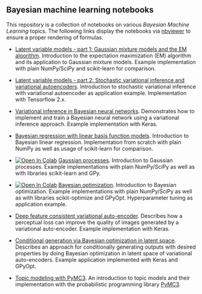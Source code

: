 ## Bayesian machine learning notebooks

This repository is a collection of notebooks on various *Bayesian Machine Learning* topics. The following links display 
the notebooks via [nbviewer](https://nbviewer.jupyter.org/) to ensure a proper rendering of formulas.

- [Latent variable models - part 1: Gaussian mixture models and the EM algorithm](https://nbviewer.jupyter.org/github/krasserm/bayesian-machine-learning/blob/master/latent_variable_models_part_1.ipynb).
  Introduction to the expectation maximization (EM) algorithm and its application to Gaussian mixture models. Example
  implementation with plain NumPy/SciPy and scikit-learn for comparison.

- [Latent variable models - part 2: Stochastic variational inference and variational autoencoders](https://nbviewer.jupyter.org/github/krasserm/bayesian-machine-learning/blob/master/latent_variable_models_part_2.ipynb). 
  Introduction to stochastic variational inference with variational autoencoder as application example. Implementation 
  with Tensorflow 2.x.

- [Variational inference in Bayesian neural networks](https://nbviewer.jupyter.org/github/krasserm/bayesian-machine-learning/blob/master/bayesian_neural_networks.ipynb). Demonstrates how to 
  implement and train a Bayesian neural network using a variational inference approach. Example implementation with Keras. 

- [Bayesian regression with linear basis function models](https://nbviewer.jupyter.org/github/krasserm/bayesian-machine-learning/blob/master/bayesian_linear_regression.ipynb). Introduction to Bayesian
  linear regression. Implementation from scratch with plain NumPy as well as usage of scikit-learn for comparison.

- [![Open In Colab](https://colab.research.google.com/assets/colab-badge.svg)](https://colab.research.google.com/github/krasserm/bayesian-machine-learning/blob/master/gaussian_processes.ipynb)
  [Gaussian processes](https://nbviewer.jupyter.org/github/krasserm/bayesian-machine-learning/blob/master/gaussian_processes.ipynb). 
  Introduction to Gaussian processes. Example implementations with plain NumPy/SciPy as well as with libraries 
  scikit-learn and GPy. 

- [![Open In Colab](https://colab.research.google.com/assets/colab-badge.svg)](https://colab.research.google.com/github/krasserm/bayesian-machine-learning/blob/master/bayesian_optimization.ipynb)
  [Bayesian optimization](https://nbviewer.jupyter.org/github/krasserm/bayesian-machine-learning/blob/master/bayesian_optimization.ipynb). 
  Introduction to Bayesian optimization. Example implementations with plain NumPy/SciPy as well as with libraries 
  scikit-optimize and GPyOpt. Hyperparameter tuning as application example.  

- [Deep feature consistent variational auto-encoder](https://nbviewer.jupyter.org/github/krasserm/bayesian-machine-learning/blob/master/variational_autoencoder_dfc.ipynb). 
  Describes how a perceptual loss can improve the quality of images generated by a variational auto-encoder. Example 
  implementation with Keras.  

- [Conditional generation via Bayesian optimization in latent space](https://nbviewer.jupyter.org/github/krasserm/bayesian-machine-learning/blob/master/variational_autoencoder_opt.ipynb). 
  Describes an approach for conditionally generating outputs with desired properties by doing Bayesian optimization in 
  latent space of variational auto-encoders. Example application implemented with Keras and GPyOpt.

- [Topic modeling with PyMC3](https://nbviewer.jupyter.org/github/krasserm/bayesian-machine-learning/blob/master/topic_modeling_pymc3.ipynb). 
  An introduction to topic models and their implementation with the probabilistic programming library [PyMC3](https://docs.pymc.io/).
